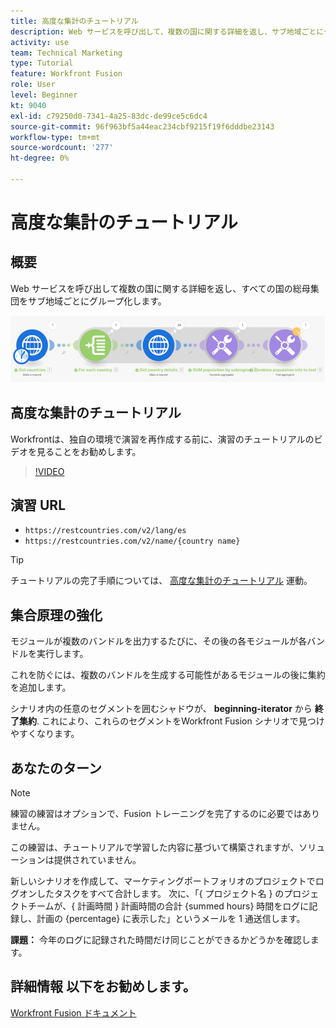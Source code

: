 ```yaml
---
title: 高度な集計のチュートリアル
description: Web サービスを呼び出して、複数の国に関する詳細を返し、サブ地域ごとにグループ化された母集団を識別する方法を、 [!DNL Adobe Workfront Fusion].
activity: use
team: Technical Marketing
type: Tutorial
feature: Workfront Fusion
role: User
level: Beginner
kt: 9040
exl-id: c79250d0-7341-4a25-83dc-de99ce5c6dc4
source-git-commit: 96f963bf5a44eac234cbf9215f19f6dddbe23143
workflow-type: tm+mt
source-wordcount: '277'
ht-degree: 0%

---
```


# 高度な集計のチュートリアル

## 概要

Web サービスを呼び出して複数の国に関する詳細を返し、すべての国の総母集団をサブ地域ごとにグループ化します。

![Fusion シナリオのイメージ](assets/iteration-and-aggregation-3.png)

## 高度な集計のチュートリアル

Workfrontは、独自の環境で演習を再作成する前に、演習のチュートリアルのビデオを見ることをお勧めします。

>[!VIDEO](https://video.tv.adobe.com/v/335281/?quality=12)

## 演習 URL

* `https://restcountries.com/v2/lang/es`
* `https://restcountries.com/v2/name/{country name}`

>[!TIP]
>
>チュートリアルの完了手順については、 [高度な集計のチュートリアル](https://experienceleague.adobe.com/docs/workfront-learn/tutorials-workfront/fusion/exercises/advanced-aggregation.html?lang=en) 運動。

## 集合原理の強化

モジュールが複数のバンドルを出力するたびに、その後の各モジュールが各バンドルを実行します。

これを防ぐには、複数のバンドルを生成する可能性があるモジュールの後に集約を追加します。

シナリオ内の任意のセグメントを囲むシャドウが、 **beginning-iterator** から **終了集約**. これにより、これらのセグメントをWorkfront Fusion シナリオで見つけやすくなります。

## あなたのターン

>[!NOTE]
>
>練習の練習はオプションで、Fusion トレーニングを完了するのに必要ではありません。

この練習は、チュートリアルで学習した内容に基づいて構築されますが、ソリューションは提供されていません。

新しいシナリオを作成して、マーケティングポートフォリオのプロジェクトでログオンしたタスクをすべて合計します。 次に、「{ プロジェクト名 } のプロジェクトチームが、{ 計画時間 } 計画時間の合計 {summed hours} 時間をログに記録し、計画の {percentage} に表示した」というメールを 1 通送信します。

**課題：** 今年のログに記録された時間だけ同じことができるかどうかを確認します。

## 詳細情報 以下をお勧めします。

[Workfront Fusion ドキュメント](https://experienceleague.adobe.com/docs/workfront/using/adobe-workfront-fusion/workfront-fusion-2.html?lang=en)
